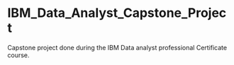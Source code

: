 # IBM_Data_Analyst_Capstone_Project
Capstone project done during the IBM Data analyst professional Certificate course.
